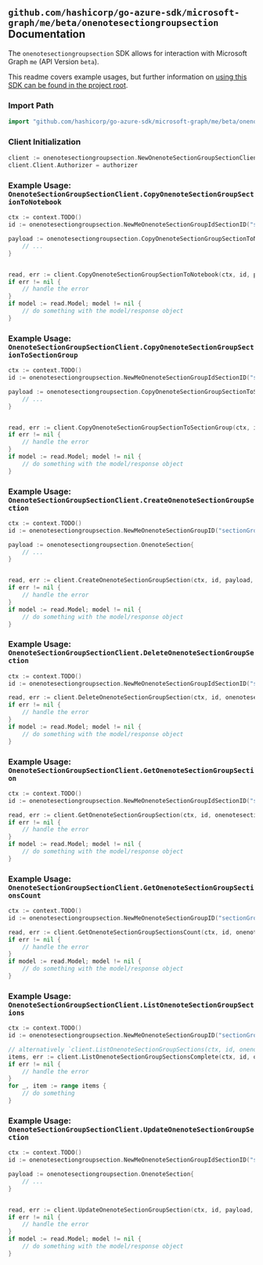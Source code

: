 
## `github.com/hashicorp/go-azure-sdk/microsoft-graph/me/beta/onenotesectiongroupsection` Documentation

The `onenotesectiongroupsection` SDK allows for interaction with Microsoft Graph `me` (API Version `beta`).

This readme covers example usages, but further information on [using this SDK can be found in the project root](https://github.com/hashicorp/go-azure-sdk/tree/main/docs).

### Import Path

```go
import "github.com/hashicorp/go-azure-sdk/microsoft-graph/me/beta/onenotesectiongroupsection"
```


### Client Initialization

```go
client := onenotesectiongroupsection.NewOnenoteSectionGroupSectionClientWithBaseURI("https://graph.microsoft.com")
client.Client.Authorizer = authorizer
```


### Example Usage: `OnenoteSectionGroupSectionClient.CopyOnenoteSectionGroupSectionToNotebook`

```go
ctx := context.TODO()
id := onenotesectiongroupsection.NewMeOnenoteSectionGroupIdSectionID("sectionGroupId", "onenoteSectionId")

payload := onenotesectiongroupsection.CopyOnenoteSectionGroupSectionToNotebookRequest{
	// ...
}


read, err := client.CopyOnenoteSectionGroupSectionToNotebook(ctx, id, payload, onenotesectiongroupsection.DefaultCopyOnenoteSectionGroupSectionToNotebookOperationOptions())
if err != nil {
	// handle the error
}
if model := read.Model; model != nil {
	// do something with the model/response object
}
```


### Example Usage: `OnenoteSectionGroupSectionClient.CopyOnenoteSectionGroupSectionToSectionGroup`

```go
ctx := context.TODO()
id := onenotesectiongroupsection.NewMeOnenoteSectionGroupIdSectionID("sectionGroupId", "onenoteSectionId")

payload := onenotesectiongroupsection.CopyOnenoteSectionGroupSectionToSectionGroupRequest{
	// ...
}


read, err := client.CopyOnenoteSectionGroupSectionToSectionGroup(ctx, id, payload, onenotesectiongroupsection.DefaultCopyOnenoteSectionGroupSectionToSectionGroupOperationOptions())
if err != nil {
	// handle the error
}
if model := read.Model; model != nil {
	// do something with the model/response object
}
```


### Example Usage: `OnenoteSectionGroupSectionClient.CreateOnenoteSectionGroupSection`

```go
ctx := context.TODO()
id := onenotesectiongroupsection.NewMeOnenoteSectionGroupID("sectionGroupId")

payload := onenotesectiongroupsection.OnenoteSection{
	// ...
}


read, err := client.CreateOnenoteSectionGroupSection(ctx, id, payload, onenotesectiongroupsection.DefaultCreateOnenoteSectionGroupSectionOperationOptions())
if err != nil {
	// handle the error
}
if model := read.Model; model != nil {
	// do something with the model/response object
}
```


### Example Usage: `OnenoteSectionGroupSectionClient.DeleteOnenoteSectionGroupSection`

```go
ctx := context.TODO()
id := onenotesectiongroupsection.NewMeOnenoteSectionGroupIdSectionID("sectionGroupId", "onenoteSectionId")

read, err := client.DeleteOnenoteSectionGroupSection(ctx, id, onenotesectiongroupsection.DefaultDeleteOnenoteSectionGroupSectionOperationOptions())
if err != nil {
	// handle the error
}
if model := read.Model; model != nil {
	// do something with the model/response object
}
```


### Example Usage: `OnenoteSectionGroupSectionClient.GetOnenoteSectionGroupSection`

```go
ctx := context.TODO()
id := onenotesectiongroupsection.NewMeOnenoteSectionGroupIdSectionID("sectionGroupId", "onenoteSectionId")

read, err := client.GetOnenoteSectionGroupSection(ctx, id, onenotesectiongroupsection.DefaultGetOnenoteSectionGroupSectionOperationOptions())
if err != nil {
	// handle the error
}
if model := read.Model; model != nil {
	// do something with the model/response object
}
```


### Example Usage: `OnenoteSectionGroupSectionClient.GetOnenoteSectionGroupSectionsCount`

```go
ctx := context.TODO()
id := onenotesectiongroupsection.NewMeOnenoteSectionGroupID("sectionGroupId")

read, err := client.GetOnenoteSectionGroupSectionsCount(ctx, id, onenotesectiongroupsection.DefaultGetOnenoteSectionGroupSectionsCountOperationOptions())
if err != nil {
	// handle the error
}
if model := read.Model; model != nil {
	// do something with the model/response object
}
```


### Example Usage: `OnenoteSectionGroupSectionClient.ListOnenoteSectionGroupSections`

```go
ctx := context.TODO()
id := onenotesectiongroupsection.NewMeOnenoteSectionGroupID("sectionGroupId")

// alternatively `client.ListOnenoteSectionGroupSections(ctx, id, onenotesectiongroupsection.DefaultListOnenoteSectionGroupSectionsOperationOptions())` can be used to do batched pagination
items, err := client.ListOnenoteSectionGroupSectionsComplete(ctx, id, onenotesectiongroupsection.DefaultListOnenoteSectionGroupSectionsOperationOptions())
if err != nil {
	// handle the error
}
for _, item := range items {
	// do something
}
```


### Example Usage: `OnenoteSectionGroupSectionClient.UpdateOnenoteSectionGroupSection`

```go
ctx := context.TODO()
id := onenotesectiongroupsection.NewMeOnenoteSectionGroupIdSectionID("sectionGroupId", "onenoteSectionId")

payload := onenotesectiongroupsection.OnenoteSection{
	// ...
}


read, err := client.UpdateOnenoteSectionGroupSection(ctx, id, payload, onenotesectiongroupsection.DefaultUpdateOnenoteSectionGroupSectionOperationOptions())
if err != nil {
	// handle the error
}
if model := read.Model; model != nil {
	// do something with the model/response object
}
```
